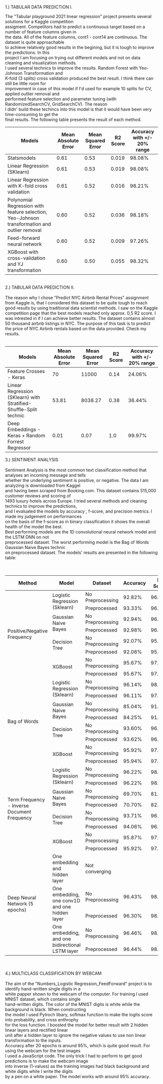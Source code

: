 

1.) TABULAR DATA PREDICTION I. </br>

The "Tabular playground 2021 linear regression" project presents several solutions for a Kaggle competition  </br>
assigment. Competitors had to predict a continuous target based on a number of feature columns given in  </br>
the data. All of the feature columns, cont1 - cont14 are continuous. The dataset is quite approachable  </br>
to achieve relatively good results in the begining, but it is tough to improve the predictions. In this </br>
project I am focusing on trying out different models and not on data cleaning and visualization methods.</br>
I used several technics to improve the results. Random Forest with Yeo-Johnson Transformation and </br> 
K-fold (3 splits) cross validation produced the best result. I think there can still be little room for</br> 
improvement in case of this model if I'd used for example 10 splits for CV, applied outlier removal and  </br>
performed feature selection and parameter tuning (with RandomizedSearchCV, GridSearchCV). The reason   </br> 
I didn' build these techincs into this model is that it would have been very time-consuming to get the  </br>
final results. The following table presents the result of each method.</br>

|           Models           | Mean Absolute Error|Mean Squared Error |R2 Score|Accuracy with +/- 20% range| 
|----------------------------|--------------------|-------------------|--------|---------------------------|      
|        Statsmodels         |        0.61        |       0.53        |  0.019 |          98.08%           |
| Linear Regression (SKlearn)|        0.61        |       0.53        |  0.019 |          98.08%           | 
| Linear Regression with K-fold cross validation |        0.61        |       0.52        |  0.016 |          98.21%           |
| Polynomial Regression with feature selection, Yeo-Johnson transformation and outlier removal |        0.60        |       0.52        |  0.036 |          98.18%           |
| Feed-forward neural network|        0.60        |       0.52        |  0.009 |          97.26%           |
|         XGBoost with cross-validation and YJ transformation          |        0.60        |       0.50        |  0.055 |          98.32%           |


</br>
2.) TABULAR DATA PREDICTION II.</br>
</br>
The reason why I chose "Predict NYC Airbnb Rental Prices" assignment from Kaggle is, that I considered this  
dataset to be quite tough to reach good results by using traditional data scientist methods. I saw on the 
Kaggle competition page that the best models reached only approx. 0,5 R2 score. I was intrested in if I can  
achieve better results. The dataset contains almost 50 thousand airbnb listings in NYC. The purpose of this 
task  is to predict the price of NYC Airbnb rentals based on the data provided. Check my results.</br>
</br>

|           Models           | Mean Absolute Error|Mean Squared Error |R2 Score|Accuracy with +/- 20% range| 
|----------------------------|--------------------|-------------------|--------|---------------------------| 
| Feature Crosses - Keras |        70        |       11000        |  0.14 |          24.06%           |
|        Linear Regression (SKlearn) with Stratified-Shuffle-Split technic     |        53.81        |       8038.27        |  0.38 |          36.44%           |
| Deep Embeddings - Keras + Random Forrest Regressor|        0.01        |       0.07        |  1.0 |          99.97%           | 



3.) SENTIMENT ANALYSIS</br>
</br>
Sentiment Analysis is the most common text classification method that analyses an incoming message and tells </br>
whether the underlying sentiment is positive, or negative. The data I am analyzing is downloaded from Kaggel </br>
and having been scraped from Booking.com. This dataset contains 515,000 customer reviews and scoring of  </br>
1493 luxury hotels across Europe. I tried several methods and cleaning technics to improve the predictions,  </br>
and I evaluated the models by accuracy , f-score, and precision metrics. I made my judgement on performances  </br>
on the basis of the f-score as in binary classification it shows the overall health of the model the best.  </br>
Best performing models are the 1D convolutional neural network model and the LSTM DNN on not    </br>
preprocessed dataset. The worst performing model is the Bag of Words Gaussian Naive Bayes technic  </br>
on preprocessed dataset. The models' results are presented in the following table: </br>
 </br>
</br>
<table>
    <thead>
        <tr>
            <th>Method</th>
            <th>Model</th>
            <th>Dataset</th>
            <th>Accuracy</th>
            <th>F-Score</th>
            <th>Precision</th>
        </tr>
    </thead>
    <tbody>
        <tr>
            <td rowspan=8>Positive/Negative<br> Frequency</td>
            <td rowspan=2>Logistic Regression<br> (Sklearn)</td>
            <td>No Preprocessing</td>
            <td>92.82%</td>
            <td>96.27%</td>
            <td>95.83%</td>
        </tr>
        <tr>          
            <td>Preprocessed</td>
            <td>93.33%</td>
            <td>96.54%</td>
            <td>95.81%</td>
        </tr>
        <tr>
           <td rowspan=2>Gaussian Naive Bayes</td>
           <td>No Preprocessing</td>
           <td>92.94%</td>
           <td>96.32%</td>
           <td>96.00%</td>
        </tr>
        <tr>
           <td>Preprocessed</td>
           <td>92.98%</td>
           <td>96.35%</td>
           <td>95.96%</td>
        </tr>
        <tr>
           <td rowspan=2>Decision Tree</td>
           <td>No Preprocessing</td>
           <td>92.07%</td>
           <td>95.86%</td>
           <td>95.85%</td>
        </tr>
        <tr>
           <td>Preprocessed</td>
           <td>92.06%</td>
           <td>95.85%</td>
           <td>95.90%</td>
        </tr>
        <tr>
           <td rowspan=2>XGBoost</td>
           <td>No Preprocessing</td>
           <td>95.67%</td>
           <td>97.79%</td>
           <td>95.67%</td>
        </tr>
        <tr>
           <td>Preprocessed</td>
           <td>95.67%</td>
           <td>97.79%</td>
           <td>95.67%</td>
        </tr>      
        <tr>
            <td rowspan=8>Bag of Words</td>
            <td rowspan=2>Logistic Regression <br>(Sklearn)</td>
            <td>No Preprocessing</td>
            <td>96.14%</td>
            <td>98.01%</td>
            <td>96.91%</td>
        </tr>
        <tr>          
            <td>Preprocessed</td>
            <td>96.11%</td>
            <td>97.99%</td>
            <td>96.78%</td>
        </tr>
        <tr>
           <td rowspan=2>Gaussian Naive Bayes</td>
           <td>No Preprocessing</td>
           <td>85.04%</td>
           <td>91.69%</td>
           <td>97.90%</td>
        </tr>
        <tr>
           <td>Preprocessed</td>
           <td>84.25%</td>
           <td>91.21%</td>
           <td>97.85%</td>
        </tr>
        <tr>
           <td rowspan=2>Decision Tree</td>
           <td>No Preprocessing</td>
           <td>93.60%</td>
           <td>96.65%</td>
           <td>96.66%</td>
        </tr>
        <tr>
           <td>Preprocessed</td>
           <td>93.62%</td>
           <td>96.66%</td>
           <td>96.80%</td>
        </tr>
        <tr>
           <td rowspan=2>XGBoost</td>
           <td>No Preprocessing</td>
           <td>95.92%</td>
           <td>97.79%</td>
           <td>95.67%</td>
        </tr>
        <tr>
           <td>Preprocessed</td>
           <td>95.94%</td>
           <td>97.92%</td>
           <td>96.02%</td>
        </tr>
        <tr>
            <td rowspan=8>Term Frequency - Inverse <br>Document Frequency</td>
            <td rowspan=2>Logistic Regression <br>(Sklearn)</td>
            <td>No Preprocessing</td>
            <td>96.22%</td>
            <td>98.05%</td>
            <td>96.62%</td>
        </tr>
        <tr>          
            <td>Preprocessed</td>
            <td>96.22%</td>
            <td>98.05%</td>
            <td>96.64%</td>
        </tr>
        <tr>
           <td rowspan=2>Gaussian Naive Bayes</td>
           <td>No Preprocessing</td>
           <td>69.70%</td>
           <td>81.32%</td>
           <td>99.12%</td>
        </tr>
        <tr>
           <td>Preprocessed</td>
           <td>70.70%</td>
           <td>82.06%</td>
           <td>99.05%</td>
        </tr>
        <tr>
           <td rowspan=2>Decision Tree</td>
           <td>No Preprocessing</td>
           <td>93.71%</td>
           <td>96.72%</td>
           <td>96.59%</td>
        </tr>
        <tr>
           <td>Preprocessed</td>
           <td>94.06%</td>
           <td>96.90%</td>
           <td>96.70%</td>
        </tr>
        <tr>
           <td rowspan=2>XGBoost</td>
           <td>No Preprocessing</td>
           <td>95.87%</td>
           <td>97.89%</td>
           <td>95.94%</td>
        </tr>
        <tr>
           <td>Preprocessed</td>
           <td>95.92%</td>
           <td>97.91%</td>
           <td>95.98%</td>
        </tr>     
        <tr>
            <td rowspan=5>Deep Neural Network (5 epochs)</td>
            <td rowspan=1>One embedding and <br> hidden layer</td>
            <td>Not converging</td>
        </tr>
        <tr>
           <td rowspan=2>One embedding, one conv1D<br>and one hidden layer</td>
           <td>No Preprocessing</td>
           <td>96.43%</td>
           <td>98.13%</td>
           <td>97.05%</td>
        </tr>
        </tr> 
           <td>Preprocessed</td>
           <td>96.30%</td>
           <td>98.05%</td>
           <td>96.98%</td>
               </tr>
        <tr>
           <td rowspan=2>One embedding, and one <br>bidirectional LSTM layer</td>
           <td>No Preprocessing</td>
           <td>96.46%</td>
           <td>98.14%</td>
           <td>96.98%</td>
        </tr>
        </tr> 
           <td>Preprocessed</td>
           <td>96.44%</td>
           <td>98.13%</td>
           <td>96.97%</td>
    </tbody>
</table>
</br>



</br>
4.) MULTICLASS CLASSIFICATION BY WEBCAM</br>
</br>
The aim of the "Numbers_Logistic Regression_FeedForward" project is to identify hand-written single digits in a   </br>
white papper shown to the webcam of the computer. For training I used MNIST dataset, which contains single </br>
hand-written digits. The color of the MNIST digits is white while the background is black. When constructing </br>
the model I used Pytroch libary, softmax function to make the logits score into probability, and cross enthrophy </br> 
for the loss function. I boosted the model for better result with 2 hidden linear layers and rectified linear </br> 
unit after a hidden layer to ignore the negative values to use non linear transformation to the inputs.</br> 
Accuracy after 20 epochs is around 95%, which is quite good result. For using the webcam for the test images </br>
I used a JavaScript code. The only trick I had to perform to get good predictions is to make the webcam image </br>
into inverse (1-values) as the training images had black background and white digits while I write the digits</br>
by a pen on a white paper. The model works with around 95% accuracy.

